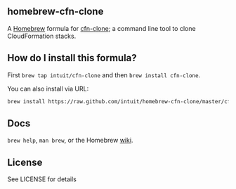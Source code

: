 ## homebrew-cfn-clone

A [Homebrew][homebrew] formula for [cfn-clone][]; a command line tool to clone CloudFormation stacks.

## How do I install this formula?

First `brew tap intuit/cfn-clone` and then `brew install cfn-clone`.

You can also install via URL:

```sh
brew install https://raw.github.com/intuit/homebrew-cfn-clone/master/cfn-clone.rb
```

## Docs

`brew help`, `man brew`, or the Homebrew [wiki][].

## License
See LICENSE for details

[cfn-clone]: https://github.com/intuit/cfn-clone
[homebrew]: http://brew.sh/
[wiki]: http://wiki.github.com/Homebrew/homebrew
